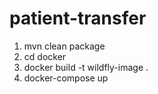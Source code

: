 # patient-transfer

1. mvn clean package
2. cd docker
3. docker build -t wildfly-image .
4. docker-compose up
